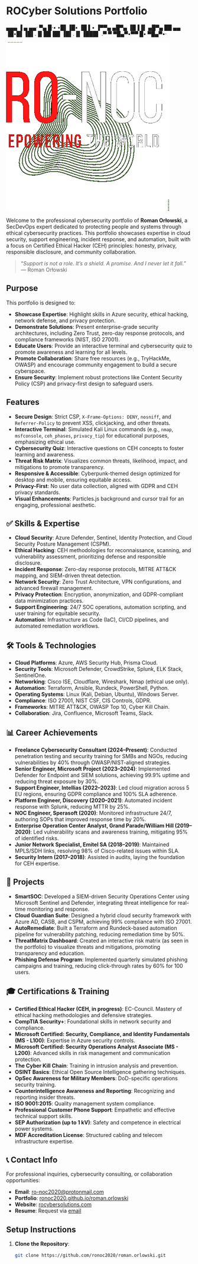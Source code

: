 # ROCyber Solutions Portfolio
▄▄▄         ▐ ▄        ▄▄·
▀▄ █·▪     •█▌▐█▪     ▐█ ▌▪
▐▀▀▄  ▄█▀▄ ▐█▐▐▌ ▄█▀▄ ██ ▄▄
▐█•█▌▐█▌.▐▌██▐█▌▐█▌.▐▌▐███▌
.▀  ▀ ▀█▄▀▪▀▀ █▪ ▀█▄▀▪·

![RO-NOC logo](https://github.com/ronoc2020/roman.orlowski/blob/main/ro-noc%20logo.png "RO-NOC Logo")

Welcome to the professional cybersecurity portfolio of **Roman Orłowski**, a SecDevOps expert dedicated to protecting people and systems through ethical cybersecurity practices. This portfolio showcases expertise in cloud security, support engineering, incident response, and automation, built with a focus on Certified Ethical Hacker (CEH) principles: honesty, privacy, responsible disclosure, and community collaboration.

> “*Support is not a role. It’s a shield. A promise. And I never let it fall.*” — Roman Orłowski

## Purpose
This portfolio is designed to:
- **Showcase Expertise**: Highlight skills in Azure security, ethical hacking, network defense, and privacy protection.
- **Demonstrate Solutions**: Present enterprise-grade security architectures, including Zero Trust, zero-day response protocols, and compliance frameworks (NIST, ISO 27001).
- **Educate Users**: Provide an interactive terminal and cybersecurity quiz to promote awareness and learning for all levels.
- **Promote Collaboration**: Share free resources (e.g., TryHackMe, OWASP) and encourage community engagement to build a secure cyberspace.
- **Ensure Security**: Implement robust protections like Content Security Policy (CSP) and privacy-first design to safeguard users.

## Features
- **Secure Design**: Strict CSP, `X-Frame-Options: DENY`, `nosniff`, and `Referrer-Policy` to prevent XSS, clickjacking, and other threats.
- **Interactive Terminal**: Simulated Kali Linux commands (e.g., `nmap`, `msfconsole`, `ceh_phases`, `privacy_tip`) for educational purposes, emphasizing ethical use.
- **Cybersecurity Quiz**: Interactive questions on CEH concepts to foster learning and awareness.
- **Threat Risk Matrix**: Visualizes common threats, likelihood, impact, and mitigations to promote transparency.
- **Responsive & Accessible**: Cyberpunk-themed design optimized for desktop and mobile, ensuring equitable access.
- **Privacy-First**: No user data collection, aligned with GDPR and CEH privacy standards.
- **Visual Enhancements**: Particles.js background and cursor trail for an engaging, professional aesthetic.

## ✅ Skills & Expertise
- **Cloud Security**: Azure Defender, Sentinel, Identity Protection, and Cloud Security Posture Management (CSPM).
- **Ethical Hacking**: CEH methodologies for reconnaissance, scanning, and vulnerability assessment, prioritizing defense and responsible disclosure.
- **Incident Response**: Zero-day response protocols, MITRE ATT&CK mapping, and SIEM-driven threat detection.
- **Network Security**: Zero Trust Architecture, VPN configurations, and advanced firewall management.
- **Privacy Protection**: Encryption, anonymization, and GDPR-compliant data minimization practices.
- **Support Engineering**: 24/7 SOC operations, automation scripting, and user training for equitable security.
- **Automation**: Infrastructure as Code (IaC), CI/CD pipelines, and automated remediation workflows.

## 🛠️ Tools & Technologies
- **Cloud Platforms**: Azure, AWS Security Hub, Prisma Cloud.
- **Security Tools**: Microsoft Defender, CrowdStrike, Splunk, ELK Stack, SentinelOne.
- **Networking**: Cisco ISE, Cloudflare, Wireshark, Nmap (ethical use only).
- **Automation**: Terraform, Ansible, Rundeck, PowerShell, Python.
- **Operating Systems**: Linux (Kali, Debian, Ubuntu), Windows Server.
- **Compliance**: ISO 27001, NIST CSF, CIS Controls, GDPR.
- **Frameworks**: MITRE ATT&CK, OWASP Top 10, Cyber Kill Chain.
- **Collaboration**: Jira, Confluence, Microsoft Teams, Slack.

## 📊 Career Achievements
- **Freelance Cybersecurity Consultant (2024–Present)**: Conducted penetration testing and security training for SMBs and NGOs, reducing vulnerabilities by 40% through OWASP/NIST-aligned strategies.
- **Senior Engineer, Microsoft Project (2023–2024)**: Implemented Defender for Endpoint and SIEM solutions, achieving 99.9% uptime and reducing threat exposure by 30%.
- **Support Engineer, Intellias (2022–2023)**: Led cloud migration across 5 EU regions, ensuring GDPR compliance and 100% SLA adherence.
- **Platform Engineer, Discovery (2020–2021)**: Automated incident response with Splunk, reducing MTTR by 25%.
- **NOC Engineer, Sperasoft (2020)**: Monitored infrastructure 24/7, authoring SOPs that improved response time by 20%.
- **Enterprise Operation Center Analyst, Grand Parade/William Hill (2019–2020)**: Led vulnerability scans and awareness training, mitigating 95% of identified risks.
- **Junior Network Specialist, Emitel SA (2018–2019)**: Maintained MPLS/SDH links, resolving 98% of Cisco-related issues within SLA.
- **Security Intern (2017–2018)**: Assisted in audits, laying the foundation for CEH expertise.

## 🚀 Projects
- **SmartSOC**: Developed a SIEM-driven Security Operations Center using Microsoft Sentinel and Defender, integrating threat intelligence for real-time monitoring and response.
- **Cloud Guardian Suite**: Designed a hybrid cloud security framework with Azure AD, CASB, and CSPM, achieving 99% compliance with ISO 27001.
- **AutoRemediate**: Built a Terraform and Rundeck-based automation pipeline for vulnerability patching, reducing remediation time by 50%.
- **ThreatMatrix Dashboard**: Created an interactive risk matrix (as seen in the portfolio) to visualize threats and mitigations, promoting transparency and education.
- **Phishing Defense Program**: Implemented quarterly simulated phishing campaigns and training, reducing click-through rates by 60% for 100 users.

## 🎓 Certifications & Training
- **Certified Ethical Hacker (CEH, in progress)**: EC-Council. Mastery of ethical hacking methodologies and defensive strategies.
- **CompTIA Security+**: Foundational skills in network security and compliance.
- **Microsoft Certified: Security, Compliance, and Identity Fundamentals (MS - L100)**: Expertise in Azure security controls.
- **Microsoft Certified: Security Operations Analyst Associate (MS - L200)**: Advanced skills in risk management and communication protection.
- **The Cyber Kill Chain**: Training in intrusion analysis and prevention.
- **OSINT Basics**: Ethical Open Source Intelligence gathering techniques.
- **OpSec Awareness for Military Members**: DoD-specific operations security training.
- **Counterintelligence Awareness and Reporting**: Recognizing and reporting insider threats.
- **ISO 9001:2015**: Quality management system compliance.
- **Professional Customer Phone Support**: Empathetic and effective technical support skills.
- **SEP Authorization (up to 1 kV)**: Safety and competence in electrical power systems.
- **MDF Accreditation License**: Structured cabling and telecom infrastructure expertise.

## 📞 Contact Info
For professional inquiries, cybersecurity consulting, or collaboration opportunities:
- **Email**: [ro-noc2020@protonmail.com](mailto:ro-noc2020@protonmail.com)
- **Portfolio**: [ronoc2020.github.io/roman.orlowski](https://ronoc2020.github.io/roman.orlowski)
- **Website**: [rocybersolutions.com](https://rocybersolutions.com)
- **Resume**: Request via [email](mailto:ro-noc2020@protonmail.com)

## Setup Instructions
1. **Clone the Repository**:
   ```bash
   git clone https://github.com/ronoc2020/roman.orlowski.git
